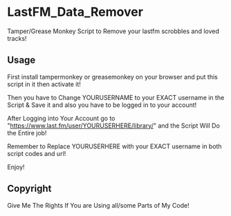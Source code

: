 # LastFM_Data_Remover
Tamper/Grease Monkey Script to Remove your lastfm scrobbles and loved tracks!
## Usage
First install tampermonkey or greasemonkey on your browser and put this script in it then activate it!

Then you have to Change YOURUSERNAME to your EXACT username in the Script & Save it and also you have to be logged in to your account!

After Logging into Your Account go to "https://www.last.fm/user/YOURUSERHERE/library/" and the Script Will Do the Entire job!

Remember to Replace YOURUSERHERE with your EXACT username in both script codes and url!

Enjoy!

## Copyright
Give Me The Rights If You are Using all/some Parts of My Code!
